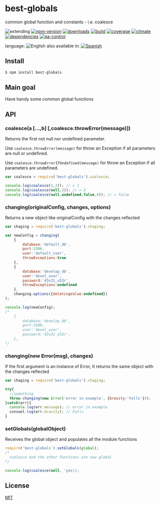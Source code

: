 # best-globals

common global function and constants - i.e. coalesce


![extending](https://img.shields.io/badge/stability-extending-orange.svg)
[![npm-version](https://img.shields.io/npm/v/best-globals.svg)](https://npmjs.org/package/best-globals)
[![downloads](https://img.shields.io/npm/dm/best-globals.svg)](https://npmjs.org/package/best-globals)
[![build](https://img.shields.io/travis/codenautas/best-globals/master.svg)](https://travis-ci.org/codenautas/best-globals)
[![coverage](https://img.shields.io/coveralls/codenautas/best-globals/master.svg)](https://coveralls.io/r/codenautas/best-globals)
[![climate](https://img.shields.io/codeclimate/github/codenautas/best-globals.svg)](https://codeclimate.com/github/codenautas/best-globals)
[![dependencies](https://img.shields.io/david/codenautas/best-globals.svg)](https://david-dm.org/codenautas/best-globals)
[![qa-control](http://codenautas.com/github/codenautas/best-globals.svg)](http://codenautas.com/github/codenautas/best-globals)


language: ![English](https://raw.githubusercontent.com/codenautas/multilang/master/img/lang-en.png)
also available in:
[![Spanish](https://raw.githubusercontent.com/codenautas/multilang/master/img/lang-es.png)](LEEME.md)


## Install


```sh
$ npm install best-globals
```


## Main goal

Have handy some common global functions


## API

### coalesce(a [...,b] [,coalesce.throwError(message)])


Returns the first not null nor undefined parameter.

Use `coalesce.throwError(message)` for throw an Exception if all parameters are null or undefined.

Use `coalesce.throwErrorIfUndefined(message)` for throw an Exception if all parameters are undefined.


```js
var coalesce = require('best-globals').coalesce;

console.log(coalesce(1,2)); // = 1
console.log(coalesce(null,3)); // = 3
console.log(coalesce(null,undefined,false,4)); // = false
```


### changing(originalConfig, changes, options)


Returns a new object like originalConfig with the changes reflected


```js
var chaging = require('best-globals').chaging;

var newConfig = changing(
    {
        database:'default_db',
        port:3306,
        user:'default_user',
        throwExceptions:true
    },
    {
        database:'develop_db',
        user:'devel_user',
        password:'d3v31_u53r',
        throwExceptions:undefined
    },
    changing.options({deletingValue:undefined})
);

console.log(newConfig);
/*
    {
        database:'develop_db',
        port:3306,
        user:'devel_user',
        password:'d3v31_u53r',
    },
*/

```


### changing(new Error(msg), changes)


If the first argument is an instance of Error, It returns the same object with the changes reflected


```js
var chaging = require('best-globals').chaging;

try{
  //something
  throw changing(new Error('error in example', {Gravity:'Falls'}));
}catch(err){
  console.log(err.message); // error in example
  consoel.log(err.Gravity); // Falls
}
```


### setGlobals(globalObject)


Receives the global object and populates all the module functions


```js
require('best-globals').setGlobals(global);
/*
  coalesce and the other functions are now global
*/

console.log(coalesce(null, 'yes));

```


## License


[MIT](LICENSE)
